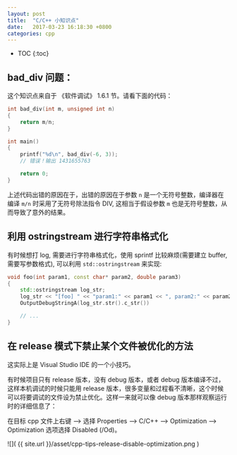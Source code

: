 ```yaml
---
layout: post
title:  "C/C++ 小知识点"
date:   2017-03-23 16:18:30 +0800
categories: cpp
---
```


* TOC
{:toc}

## bad_div 问题：

这个知识点来自于 《软件调试》 1.6.1 节。请看下面的代码：

```c
int bad_div(int m, unsigned int n)
{
	return m/n;
}

int main()
{
	printf("%d\n", bad_div(-6, 3));
	// 错误！输出 1431655763

	return 0;
}
```

上述代码出错的原因在于，出错的原因在于参数 `n` 是一个无符号整数，编译器在编译 `m/n` 时采用了无符号除法指令 DIV, 这相当于假设参数 `m` 也是无符号整数，从而导致了意外的结果。


## 利用 ostringstream 进行字符串格式化

有时候想打 log, 需要进行字符串格式化，使用 sprintf 比较麻烦(需要建立 buffer, 需要写参数格式), 可以利用 `std::ostringstream` 来实现:

```cpp
void foo(int param1, const char* param2, double param3)
{
	std::ostringstream log_str;
	log_str << "[foo] " << "param1:" << param1 << ", param2:" << param2 << ", param3:" << param3;
	OutputDebugStringA(log_str.str().c_str())

	// ...
}
```


## 在 release 模式下禁止某个文件被优化的方法

这实际上是 Visual Studio IDE 的一个小技巧。

有时候项目只有 release 版本，没有 debug 版本，或者 debug 版本编译不过，这样本机调试的时候只能用 release 版本，很多变量和过程看不清晰，这个时候可以将要调试的文件设为禁止优化。这样一来就可以像 debug 版本那样观察运行时的详细信息了：

在目标 cpp 文件上右键 --> 选择 Properties --> C/C++ --> Optimization --> Optimization 选项选择 Disabled (/Od)。

![]( {{ site.url }}/asset/cpp-tips-release-disable-optimization.png )